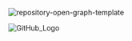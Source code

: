 ![repository-open-graph-template](https://github.com/rubymobile/normal_smartphone/assets/158806329/3d13528f-5b28-4aa3-b47b-8b516cf3a1bf)

![GitHub_Logo](https://github.com/rubymobile/normal_smartphone/assets/158806329/268f0092-c028-4f9a-8b06-21cfc10ea665)
